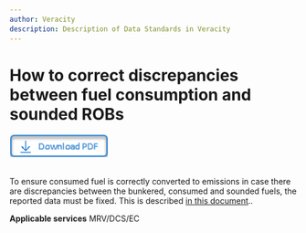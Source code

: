 ```yaml
---
author: Veracity
description: Description of Data Standards in Veracity
---
```


# How to correct discrepancies between fuel consumption and sounded ROBs

<a href="https://veracitycdnprod.blob.core.windows.net/developer/veracitystatic/ovd/How%20to%20report%20bunker%20corrections.pdf" download>
    <img src="assets/download.png" alt="Download PDF" height="40">
  </a>
  <br>
  <br>

To ensure consumed fuel is correctly converted to emissions in case there are discrepancies between the bunkered, consumed and sounded fuels, the reported data must be fixed. This is described [in this document](https://veracitycdnprod.blob.core.windows.net/developer/veracitystatic/ovd/How%20to%20report%20bunker%20corrections.pdf)..


**Applicable services**
MRV/DCS/EC
